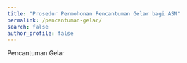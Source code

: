 ```yaml
---
title: "Prosedur Permohonan Pencantuman Gelar bagi ASN"
permalink: /pencantuman-gelar/
search: false
author_profile: false
---
```

Pencantuman Gelar
